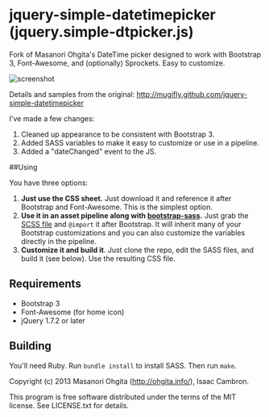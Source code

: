 jquery-simple-datetimepicker (jquery.simple-dtpicker.js)
========

Fork of Masanori Ohgita's DateTime picker designed to work with Bootstrap 3, Font-Awesome, and (optionally) Sprockets. Easy to customize.

![screenshot](https://raw.github.com/icambron/jquery-simple-datetimepicker/master/design/dtpicker_screenshot.png)

Details and samples from the original: http://mugifly.github.com/jquery-simple-datetimepicker

I've made a few changes:

 1. Cleaned up appearance to be consistent with Bootstrap 3.
 2. Added SASS variables to make it easy to customize or use in a pipeline.
 3. Added a "dateChanged" event to the JS.

##Using

You have three options:

 1. **Just use the CSS sheet.** Just download it and reference it after Bootstrap and Font-Awesome. This is the simplest option.
 2. **Use it in an asset pipeline along with [bootstrap-sass](https://github.com/thomas-mcdonald/bootstrap-sass/tree/3).** Just grab the [SCSS file](https://raw.github.com/icambron/jquery-simple-datetimepicker/master/sass/jquery-simple-datetimepicker.scss) and `@import` it after Bootstrap. It will inherit many of your Bootstrap customizations and you can also customize the variables directly in the pipeline.
 3. **Customize it and build it**. Just clone the repo, edit the SASS files, and build it (see below). Use the resulting CSS file.
 
## Requirements

* Bootstrap 3
* Font-Awesome (for home icon)
* jQuery 1.7.2 or later

## Building

You'll need Ruby. Run `bundle install` to install SASS. Then run `make`.

Copyright (c) 2013 Masanori Ohgita (http://ohgita.info/), Isaac Cambron.

This program is free software distributed under the terms of the MIT license. 
See LICENSE.txt for details.

